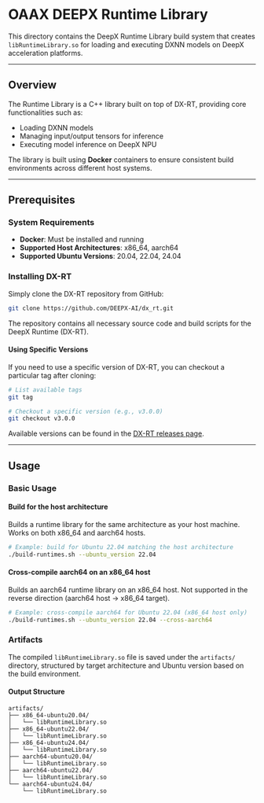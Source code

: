 # OAAX DEEPX Runtime Library

This directory contains the DeepX Runtime Library build system that creates `libRuntimeLibrary.so` for loading and executing DXNN models on DeepX acceleration platforms.

---
## Overview

The Runtime Library is a C++ library built on top of DX-RT, providing core functionalities such as:
- Loading DXNN models
- Managing input/output tensors for inference
- Executing model inference on DeepX NPU

The library is built using **Docker** containers to ensure consistent build environments across different host systems.

---
## Prerequisites

### System Requirements
- **Docker**: Must be installed and running
- **Supported Host Architectures**: x86_64, aarch64
- **Supported Ubuntu Versions**: 20.04, 22.04, 24.04

### Installing DX-RT

Simply clone the DX-RT repository from GitHub:

```bash
git clone https://github.com/DEEPX-AI/dx_rt.git
```

The repository contains all necessary source code and build scripts for the DeepX Runtime (DX-RT).

#### Using Specific Versions

If you need to use a specific version of DX-RT, you can checkout a particular tag after cloning:

```bash
# List available tags
git tag

# Checkout a specific version (e.g., v3.0.0)
git checkout v3.0.0
```

Available versions can be found in the [DX-RT releases page](https://github.com/DEEPX-AI/dx_rt/releases).

---
## Usage

### Basic Usage

#### Build for the host architecture
Builds a runtime library for the same architecture as your host machine. Works on both x86_64 and aarch64 hosts.
```bash
# Example: build for Ubuntu 22.04 matching the host architecture
./build-runtimes.sh --ubuntu_version 22.04
```

#### Cross-compile aarch64 on an x86_64 host
Builds an aarch64 runtime library on an x86_64 host. Not supported in the reverse direction (aarch64 host → x86_64 target).
```bash
# Example: cross-compile aarch64 for Ubuntu 22.04 (x86_64 host only)
./build-runtimes.sh --ubuntu_version 22.04 --cross-aarch64
```

### Artifacts

The compiled `libRuntimeLibrary.so` file is saved under the `artifacts/` directory, structured by target architecture and Ubuntu version based on the build environment.

#### Output Structure
```
artifacts/
├── x86_64-ubuntu20.04/
│   └── libRuntimeLibrary.so
├── x86_64-ubuntu22.04/
│   └── libRuntimeLibrary.so
├── x86_64-ubuntu24.04/
│   └── libRuntimeLibrary.so
├── aarch64-ubuntu20.04/
│   └── libRuntimeLibrary.so
├── aarch64-ubuntu22.04/
│   └── libRuntimeLibrary.so
└── aarch64-ubuntu24.04/
    └── libRuntimeLibrary.so
```